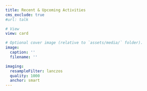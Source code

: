 ```yaml
---
title: Recent & Upcoming Activities
cms_exclude: true
#url: talk

# View
view: card

# Optional cover image (relative to `assets/media/` folder).
image:
  caption: ''
  filename: ''

imaging:
  resampleFilter: lanczos
  quality: 1000
  anchor: smart
---
```

